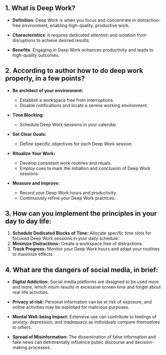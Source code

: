 ## 1. What is Deep Work?

- **Definition**: Deep Work is when you focus and concentrate in distraction-free environment, enabling high-quality, productive work.

- **Characteristics**: It requires dedicated attention and isolation from disruptions to achieve desired results.

- **Benefits**: Engaging in Deep Work enhances productivity and leads to  high-quality outcomes.

## 2. According to author how to do deep work properly, in a few points?


- **Be architect of your environment:** 
   - Establish a workspace free from interruptions.
   - Disable notifications and locate a serene working environment.

- **Time Blocking:** 
   - Schedule Deep Work sessions in your calendar.

- **Set Clear Goals:** 
   - Define specific objectives for each Deep Work session.

- **Ritualize Your Work:** 
   - Develop consistent work routines and rituals.
   - Employ cues to mark the initiation and conclusion of Deep Work sessions.

- **Measure and Improve:** 
   - Record your Deep Work hours and productivity.
   - Continuously refine your Deep Work practices.

## 3. How can you implement the principles in your day to day life:

1. **Schedule Dedicated Blocks of Time:** Allocate specific time slots for focused Deep Work sessions in your daily schedule.
2. **Minimize Distractions:** Create a workspace free of distractions.
3. **Track Progress:** Monitor your Deep Work hours and adapt your routines to maximize effects.

## 4. What are the dangers of social media, in brief:

- **Digital Addiction:** Social media platforms are designed to be used more and more, which inturn results in excessive screen time and forget about real-life activities.

- **Privacy at risk:** Personal information can be at risk of exposure, and online activities may be exploited for malicious purposes.

- **Mental Well-being Impact:** Extensive use can contribute to feelings of anxiety, depression, and inadequacy as individuals compare themselves to others.

- **Spread of Misinformation:** The dissemination of false information and fake news can detrimentally influence public discourse and decision-making processes.
